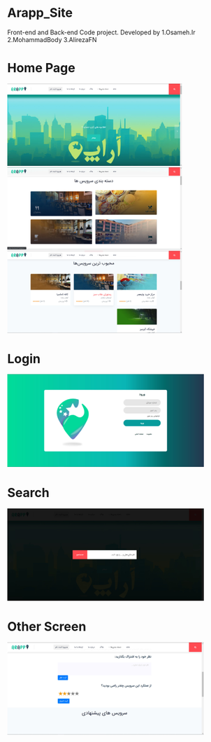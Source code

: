 # Arapp_Site
Front-end and Back-end Code project. 
Developed by 1.Osameh.Ir 2.MohammadBody 3.AlirezaFN

# Home Page
<img src="/public/Images/ScreenShot/HomePage.jpg" width="400"> <img src="/public/Images/ScreenShot/HomePage1.jpg" width="400">
<img src="/public/Images/ScreenShot/HomePage2.jpg" width="400">

# Login
<img src="/public/Images/ScreenShot/Login.jpg" width="450">

# Search
<img src="/public/Images/ScreenShot/Search.jpg" width="450">

# Other Screen
<img src="/public/Images/ScreenShot/ServiceDetail.jpg" width="450">
